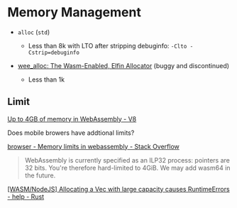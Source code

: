 # Memory Management
- `alloc` (`std`)
  - Less than 8k with LTO after stripping debuginfo: `-Clto -Cstrip=debuginfo`

- [wee\_alloc: The Wasm-Enabled, Elfin Allocator](https://github.com/rustwasm/wee_alloc) (buggy and discontinued)
  - Less than 1k

## Limit
[Up to 4GB of memory in WebAssembly - V8](https://v8.dev/blog/4gb-wasm-memory)

Does mobile browers have addtional limits?

[browser - Memory limits in webassembly - Stack Overflow](https://stackoverflow.com/questions/40417774/memory-limits-in-webassembly)
> WebAssembly is currently specified as an ILP32 process: pointers are 32 bits. You're therefore hard-limited to 4GiB. We may add wasm64 in the future.

[\[WASM/NodeJS\] Allocating a Vec<T> with large capacity causes RuntimeErrors - help - Rust](https://users.rust-lang.org/t/wasm-nodejs-allocating-a-vec-t-with-large-capacity-causes-runtimeerrors/57009)